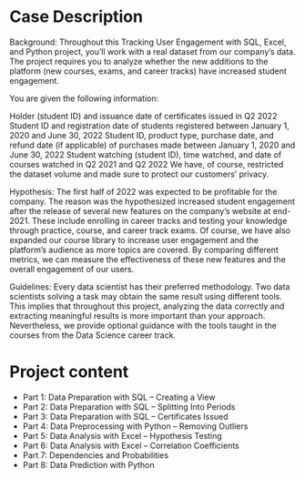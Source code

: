 # Case Description

Background: Throughout this Tracking User Engagement with SQL, Excel, and Python project, you’ll work with a real dataset from our company’s data. The project requires you to analyze whether the new additions to the platform (new courses, exams, and career tracks) have increased student engagement.

You are given the following information:

Holder (student ID) and issuance date of certificates issued in Q2 2022
Student ID and registration date of students registered between January 1, 2020 and June 30, 2022
Student ID, product type, purchase date, and refund date (if applicable) of purchases made between January 1, 2020 and June 30, 2022
Student watching (student ID), time watched, and date of courses watched in Q2 2021 and Q2 2022
We have, of course, restrictеd the dataset volume and made sure to protect our customers’ privacy.

Hypothesis: The first half of 2022 was expected to be profitable for the company. The reason was the hypothesized increased student engagement after the release of several new features on the company’s website at end-2021. These include enrolling in career tracks and testing your knowledge through practice, course, and career track exams. Of course, we have also expanded our course library to increase user engagement and the platform’s audience as more topics are covered. By comparing different metrics, we can measure the effectiveness of these new features and the overall engagement of our users.

Guidelines: Every data scientist has their preferred methodology. Two data scientists solving a task may obtain the same result using different tools. This implies that throughout this project, analyzing the data correctly and extracting meaningful results is more important than your approach.
Nevertheless, we provide optional guidance with the tools taught in the courses from the Data Science career track.

# Project content

- Part 1: Data Preparation with SQL – Creating a View
- Part 2: Data Preparation with SQL – Splitting Into Periods
- Part 3: Data Preparation with SQL – Certificates Issued
- Part 4: Data Preprocessing with Python – Removing Outliers
- Part 5: Data Analysis with Excel – Hypothesis Testing
- Part 6: Data Analysis with Excel – Correlation Coefficients
- Part 7: Dependencies and Probabilities
- Part 8: Data Prediction with Python
